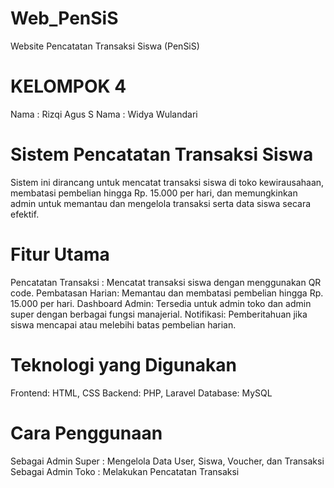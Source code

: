 # Web_PenSiS
Website Pencatatan Transaksi Siswa (PenSiS)

# KELOMPOK 4
Nama : Rizqi Agus S
Nama : Widya Wulandari

# Sistem Pencatatan Transaksi Siswa
Sistem ini dirancang untuk mencatat transaksi siswa di toko kewirausahaan, membatasi pembelian hingga Rp. 15.000 per hari, dan memungkinkan admin untuk memantau dan mengelola transaksi serta data siswa secara efektif.

# Fitur Utama
Pencatatan Transaksi : Mencatat transaksi siswa dengan menggunakan QR code.
Pembatasan Harian: Memantau dan membatasi pembelian hingga Rp. 15.000 per hari.
Dashboard Admin: Tersedia untuk admin toko dan admin super dengan berbagai fungsi manajerial.
Notifikasi: Pemberitahuan jika siswa mencapai atau melebihi batas pembelian harian.

# Teknologi yang Digunakan
Frontend: HTML, CSS
Backend: PHP, Laravel
Database: MySQL

# Cara Penggunaan 
Sebagai Admin Super : Mengelola Data User, Siswa, Voucher, dan Transaksi
Sebagai Admin Toko : Melakukan Pencatatan Transaksi
